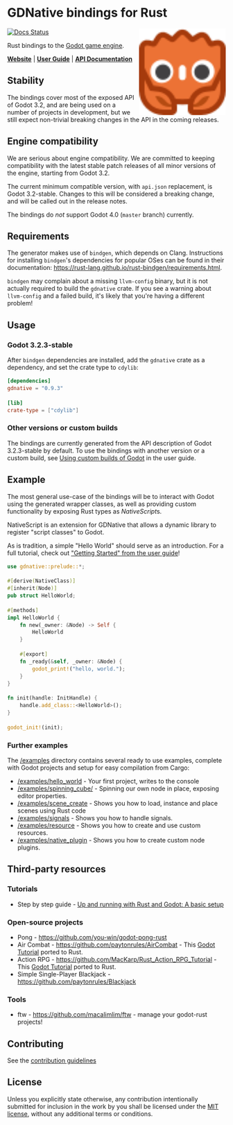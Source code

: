 # GDNative bindings for Rust

<a href="https://godot-rust.github.io/"><img align="right" width="200" height="200" src="assets/godot-ferris.svg"></a>

[![Docs Status](https://docs.rs/gdnative/badge.svg)](https://docs.rs/gdnative)

Rust bindings to the [Godot game engine](http://godotengine.org/).

**[Website](https://godot-rust.github.io/)** |
**[User Guide](https://godot-rust.github.io/book/)** | **[API Documentation](https://docs.rs/gdnative/0.9.3/gdnative/)**

## Stability

The bindings cover most of the exposed API of Godot 3.2, and are being used on a number of projects in development, but we still expect non-trivial breaking changes in the API in the coming releases.

## Engine compatibility

We are serious about engine compatibility. We are committed to keeping compatibility with the latest stable patch releases of all minor versions of the engine, starting from Godot 3.2.

The current minimum compatible version, with `api.json` replacement, is Godot 3.2-stable. Changes to this will be considered a breaking change, and will be called out in the release notes.

The bindings do *not* support Godot 4.0 (`master` branch) currently.

## Requirements

The generator makes use of `bindgen`, which depends on Clang. Instructions for installing `bindgen`'s dependencies for popular OSes can be found in their documentation: https://rust-lang.github.io/rust-bindgen/requirements.html.

`bindgen` may complain about a missing `llvm-config` binary, but it is not actually required to build the `gdnative` crate. If you see a warning about `llvm-config` and a failed build, it's likely that you're having a different problem!

## Usage

### Godot 3.2.3-stable

After `bindgen` dependencies are installed, add the `gdnative` crate as a dependency, and set the crate type to `cdylib`:

```toml
[dependencies]
gdnative = "0.9.3"

[lib]
crate-type = ["cdylib"]
```

### Other versions or custom builds

The bindings are currently generated from the API description of Godot 3.2.3-stable by default. To use the bindings with another version or a custom build, see [Using custom builds of Godot](https://godot-rust.github.io/book/advanced-guides/custom-bindings.html) in the user guide.

## Example

The most general use-case of the bindings will be to interact with Godot using the generated wrapper
classes, as well as providing custom functionality by exposing Rust types as *NativeScript*s.

NativeScript is an extension for GDNative that allows a dynamic library to register "script classes"
to Godot.

As is tradition, a simple "Hello World" should serve as an introduction. For a full tutorial, check out ["Getting Started" from the user guide](https://godot-rust.github.io/book/getting-started.html)!

```rust
use gdnative::prelude::*;

#[derive(NativeClass)]
#[inherit(Node)]
pub struct HelloWorld;

#[methods]
impl HelloWorld {
    fn new(_owner: &Node) -> Self {
        HelloWorld
    }

    #[export]
    fn _ready(&self, _owner: &Node) {
        godot_print!("hello, world.");
    }
}

fn init(handle: InitHandle) {
    handle.add_class::<HelloWorld>();
}

godot_init!(init);
```

### Further examples

The [/examples](https://github.com/godot-rust/godot-rust/tree/master/examples) directory contains several ready to use examples, complete with Godot projects and setup for easy compilation from Cargo:

- [/examples/hello_world](https://github.com/godot-rust/godot-rust/tree/master/examples/hello_world) - Your first project, writes to the console
- [/examples/spinning_cube/](https://github.com/godot-rust/godot-rust/tree/master/examples/spinning_cube) - Spinning our own node in place, exposing editor properties.
- [/examples/scene_create](https://github.com/godot-rust/godot-rust/tree/master/examples/scene_create) - Shows you how to load, instance and place scenes using Rust code
- [/examples/signals](https://github.com/godot-rust/godot-rust/tree/master/examples/signals) - Shows you how to handle signals.
- [/examples/resource](https://github.com/godot-rust/godot-rust/tree/master/examples/resource) - Shows you how to create and use custom resources.
- [/examples/native_plugin](https://github.com/godot-rust/godot-rust/tree/master/examples/native_plugin) - Shows you how to create custom node plugins.

## Third-party resources

### Tutorials

- Step by step guide - [Up and running with Rust and Godot: A basic setup](https://hagsteel.com/posts/godot-rust/)

### Open-source projects

- Pong - https://github.com/you-win/godot-pong-rust
- Air Combat - https://github.com/paytonrules/AirCombat - This [Godot Tutorial](https://devga.me/tutorials/godot2d/) ported to Rust.
- Action RPG - https://github.com/MacKarp/Rust_Action_RPG_Tutorial - This [Godot Tutorial](https://www.youtube.com/playlist?list=PL9FzW-m48fn2SlrW0KoLT4n5egNdX-W9a) ported to Rust.
- Simple Single-Player Blackjack - https://github.com/paytonrules/Blackjack

### Tools
- ftw - https://github.com/macalimlim/ftw - manage your godot-rust projects!

## Contributing

See the [contribution guidelines](CONTRIBUTING.md)

## License

Unless you explicitly state otherwise, any contribution intentionally submitted for inclusion in the work by you shall be licensed under the [MIT license](LICENSE.md), without any additional terms or conditions.
